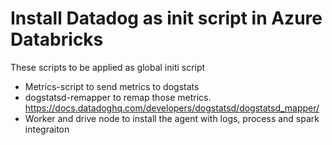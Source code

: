 
# Install Datadog as init script in Azure Databricks

These scripts to be applied as global initi script

- Metrics-script to send metrics to dogstats
- dogstatsd-remapper to remap those metrics. https://docs.datadoghq.com/developers/dogstatsd/dogstatsd_mapper/
- Worker and drive node to install the agent with logs, process and spark integraiton
